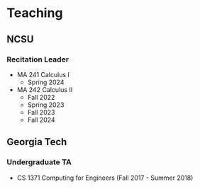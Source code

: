 # Teaching
## NCSU
### Recitation Leader
- MA 241 Calculus I 
  - Spring 2024
- MA 242 Calculus II
  - Fall 2022
  - Spring 2023
  - Fall 2023
  - Fall 2024

## Georgia Tech
### Undergraduate TA
 - CS 1371 Computing for Engineers (Fall 2017 - Summer 2018)

<!-- I designed and wrote most of the [test case -->
<!-- compiler](https://github.com/CS1371/homework-compiler/tree/master/TestCaseCompiler), -->
<!-- a tool used by TAs to create homework problems. I also contributed to -->
<!-- the [autograder](https://github.com/CS1371/autograder), which we used -->
<!-- to grade students' homework automatically. -->
